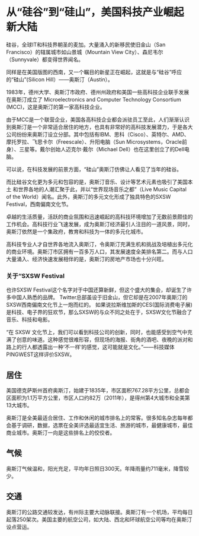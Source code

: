 <!--!
@template ../_common/article.html
PAGE_TITLE 从“硅谷”到“硅山”，美国科技产业崛起新大陆
TITLE_IMAGE /images/title-slide-1.jpg
-->

# 从“硅谷”到“硅山”，美国科技产业崛起新大陆

硅谷，全球IT和科技界朝圣的麦加。大量涌入的新移民使旧金山（San Francisco）的辖属城市如山景城（Mountain View City）、森尼韦尔（Sunnyvale）都变得世界闻名。

同样是在美国版图的西南，又一个瞩目的新星正在崛起，这就是与“硅谷”呼应的“硅山”(Silicon Hill）——奥斯汀（Austin）。

1983年，德州大学、奥斯汀市政府、德州州政府和美国一些高科技企业联手发展在奥斯汀成立了 Microelectronics and Computer Technology Consortium (MCC)，这是奥斯汀的第一家高科技企业。

由于MCC是一个联营企业，美国各高科技企业都会派驻员工至此，人们渐渐认识到奥斯汀是一个非常适合居住的地方，也具有非常好的高科技发展潜力，于是各大公司纷纷来奥斯汀设立分部。其中包括有IBM、思科（Cisco）、英特尔、AMD、摩托罗拉、飞思卡尔（Freescale）、升阳电脑（Sun Microsystems，Oracle前身）、三星等。戴尔创始人迈克尔·戴尔（Michael Dell）也在这里创立了的Dell电脑。

可以说，在科技发展的前景方面，“硅山”奥斯汀仿佛让人看见了当年的硅谷。

而比硅谷文化更为多元和包容的是，奥斯汀音乐、设计等艺术元素也吸引了美国本土
和世界各地的人潮汇聚于此，并以“世界现场音乐之都”（Live Music Capital of the World）闻名。此外，奥斯汀的多元文化形成了独具特色的SXSW Festival，西南偏南文化节。

卓越的生活质量，活跃的商业氛围和迅速崛起的高科技环境增加了无数前景颇佳的工作机会。高科技行业飞速发展，成为奥斯汀经济最引人注目的一道风景，同时，奥斯汀依然是一个集政府，教育和科技为一体的多元化城市。

高科技专业人才自世界各地流入奥斯汀，令奥斯汀充满生机和挑战及培植出多元化的商业环境。奥斯汀市区拥有一百多万人口，其发展速度全美排名第二。而与人口大量涌入、经济快速发展相伴的是，奥斯汀的房地产市场也十分兴旺。

<div class="card right-card">
<h3>关于“SXSW Festival</h3>
<p>
也许SXSW Festival这个名字对于中国还算新鲜，但这个盛大的集会，却诞生了许多中国人熟悉的品牌。
    Twitter总部虽设于旧金山，但它却是在2007年奥斯汀的SXSW西南偏南文化节上一炮而红的。
    如果说拉斯维加斯的CES(国际消费电子展)是科技、电子界的狂欢节，那么SXSW的与众不同之处在于，SXSW文化节融合了音乐、科技和电影。</p>
<p>
   “在 SXSW 文化节上，我们可以看到科技公司的创新，同时，也能感受到空气中充满了创意的味道。这种感觉很难形容，但现场的海报、街角的酒吧、夜晚的派对和路上的行人都透露出一种‘不一样’的感觉，这可能就是文化。”——科技媒体PINGWEST这样评价SXSW。
</p>
</div>

## 居住

美国德克萨斯州首府奥斯汀，始建于1835年，市区面积767.28平方公里，总都会区面积为1.1万平方公里，市区人口约82万（2011年），是得州第4大城市和全美第13大城市。

奥斯汀是全美最适合居住、工作和休闲的城市排名上的常客。很多知名杂志每年都会基于调研，数据，选票在全美评选最适宜生活、旅游的城市，最健康城市，最佳商业城市。奥斯汀一向是这些排名上的佼佼者。

## 气候
奥斯汀气候温和，阳光充足，平均年日照日300天。年降雨量约711毫米，降雪较少。

## 交通
奥斯汀的公路交通较发达，有州际主要大动脉联接。奥斯汀有一个机场，平均每日起落250架次。美国主要的航空公司，如大陆、西北和环球航空公司等均在奥斯汀设点营运。

